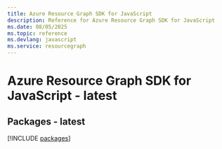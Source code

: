 ```yaml
---
title: Azure Resource Graph SDK for JavaScript
description: Reference for Azure Resource Graph SDK for JavaScript
ms.date: 08/05/2025
ms.topic: reference
ms.devlang: javascript
ms.service: resourcegraph
---
```

# Azure Resource Graph SDK for JavaScript - latest
## Packages - latest
[!INCLUDE [packages](resource-graph-index.md)]